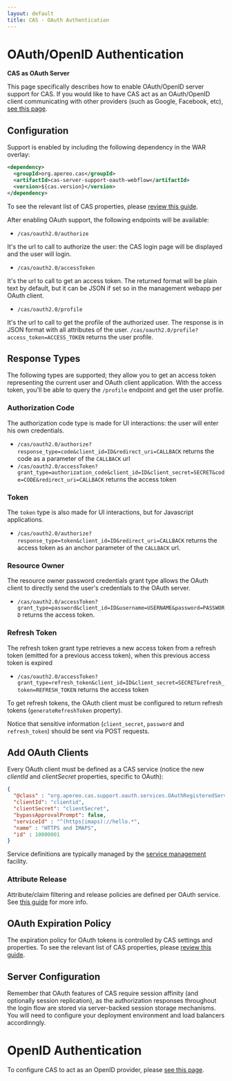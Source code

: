 ```yaml
---
layout: default
title: CAS - OAuth Authentication
---
```


# OAuth/OpenID Authentication

<div class="alert alert-info"><strong>CAS as OAuth Server</strong><p>This page specifically describes how to enable
OAuth/OpenID server support for CAS. If you would like to have CAS act as an OAuth/OpenID client communicating with
other providers (such as Google, Facebook, etc), <a href="../integration/Delegate-Authentication.html">see this page</a>.</p></div>

## Configuration

Support is enabled by including the following dependency in the WAR overlay:

```xml
<dependency>
  <groupId>org.apereo.cas</groupId>
  <artifactId>cas-server-support-oauth-webflow</artifactId>
  <version>${cas.version}</version>
</dependency>
```

To see the relevant list of CAS properties, please [review this guide](Configuration-Properties.html#oauth2).

After enabling OAuth support, the following endpoints will be available:

* `/cas/oauth2.0/authorize`

It's the url to call to authorize the user: the CAS login page will be displayed and the user will login.

* `/cas/oauth2.0/accessToken`

It's the url to call to get an access token. The returned format will be plain text by default, but it can be JSON
if set so in the management webapp per OAuth client.

* `/cas/oauth2.0/profile`

It's the url to call to get the profile of the authorized user. The response is in JSON format with all attributes of the user. `/cas/oauth2.0/profile?access_token=ACCESS_TOKEN` returns the user profile.

## Response Types

The following types are supported; they allow you to get an access token representing the current user and OAuth client application. With the access token, you'll be able to query the `/profile` endpoint and get the user profile.

### Authorization Code

The authorization code type is made for UI interactions: the user will enter his own credentials.

- `/cas/oauth2.0/authorize?response_type=code&client_id=ID&redirect_uri=CALLBACK` returns the code as a parameter of the `CALLBACK` url
- `/cas/oauth2.0/accessToken?grant_type=authorization_code&client_id=ID&client_secret=SECRET&code=CODE&redirect_uri=CALLBACK` returns the access token

### Token

The `token` type is also made for UI interactions, but for Javascript applications.

- `/cas/oauth2.0/authorize?response_type=token&client_id=ID&redirect_uri=CALLBACK` returns the access token as an anchor parameter of the `CALLBACK` url.

### Resource Owner

The resource owner password credentials grant type allows the OAuth client to directly send the user's credentials to the OAuth server.

- `/cas/oauth2.0/accessToken?grant_type=password&client_id=ID&username=USERNAME&password=PASSWORD` returns the access token.

### Refresh Token

The refresh token grant type retrieves a new access token from a refresh token (emitted for a previous access token),
when this previous access token is expired

- `/cas/oauth2.0/accessToken?grant_type=refresh_token&client_id=ID&client_secret=SECRET&refresh_token=REFRESH_TOKEN` returns the access token

To get refresh tokens, the OAuth client must be configured to return refresh tokens (`generateRefreshToken` property).

Notice that sensitive information (`client_secret`, `password` and `refresh_token`) should be sent via POST requests.


## Add OAuth Clients

Every OAuth client must be defined as a CAS service (notice the new *clientId* and *clientSecret* properties, specific to OAuth):

```json
{
  "@class" : "org.apereo.cas.support.oauth.services.OAuthRegisteredService",
  "clientId": "clientid",
  "clientSecret": "clientSecret",
  "bypassApprovalPrompt": false,
  "serviceId" : "^(https|imaps)://hello.*",
  "name" : "HTTPS and IMAPS",
  "id" : 10000001
}
```

Service definitions are typically managed by the [service management](Service-Management.html) facility.

### Attribute Release

Attribute/claim filtering and release policies are defined per OAuth service.
See [this guide](../integration/Attribute-Release-Policies.html) for more info.

## OAuth Expiration Policy

The expiration policy for OAuth tokens is controlled by CAS settings and properties.
To see the relevant list of CAS properties, please [review this guide](Configuration-Properties.html#oauth2).

## Server Configuration

Remember that OAuth features of CAS require session affinity (and optionally session replication),
as the authorization responses throughout the login flow
are stored via server-backed session storage mechanisms. You will need to configure your deployment environment and load balancers accordinngly.


# OpenID Authentication

To configure CAS to act as an OpenID provider, please [see this page](../protocol/OpenID-Protocol.html).
